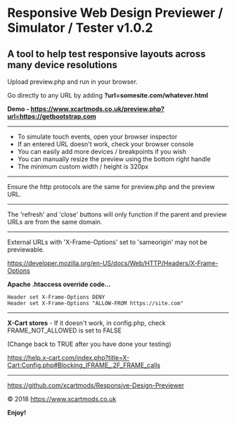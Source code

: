 # Responsive Web Design Previewer / Simulator / Tester v1.0.2

## A tool to help test responsive layouts across many device resolutions

Upload preview.php and run in your browser.

Go directly to any URL by adding **?url=somesite.com/whatever.html**

**Demo - https://www.xcartmods.co.uk/preview.php?url=https://getbootstrap.com**

---

- To simulate touch events, open your browser inspector
- If an entered URL doesn't work, check your browser console
- You can easily add more devices / breakpoints if you wish
- You can manually resize the preview using the bottom right handle
- The minimum custom width / height is 320px

---

Ensure the http protocols are the same for preview.php and the preview URL.

---

The 'refresh' and 'close' buttons will only function if the parent and preview URLs are from the same domain.

---

External URLs with 'X-Frame-Options' set to 'sameorigin' may not be previewable.

https://developer.mozilla.org/en-US/docs/Web/HTTP/Headers/X-Frame-Options
  
**Apache .htaccess override code...**

```
Header set X-Frame-Options DENY
Header set X-Frame-Options "ALLOW-FROM https://site.com"
```

---

**X-Cart stores** - If it doesn't work, in config.php, check FRAME_NOT_ALLOWED is set to FALSE

(Change back to TRUE after you have done your testing)

https://help.x-cart.com/index.php?title=X-Cart:Config.php#Blocking_IFRAME_.2F_FRAME_calls

---

https://github.com/xcartmods/Responsive-Design-Previewer

&copy; 2018 https://www.xcartmods.co.uk

**Enjoy!**
